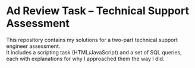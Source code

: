 # Ad Review Task – Technical Support Assessment

This repository contains my solutions for a two-part technical support engineer assessment.  
It includes a scripting task (HTML/JavaScript) and a set of SQL queries, each with explanations for why I approached them the way I did.
